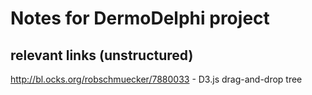 # Notes for DermoDelphi project

## relevant links (unstructured)
http://bl.ocks.org/robschmuecker/7880033 - D3.js drag-and-drop tree

